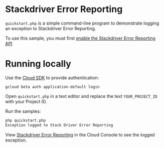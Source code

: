 # Stackdriver Error Reporting

`quickstart.php` is a simple command-line program to demonstrate logging an
exception to Stackdriver Error Reporting.

To use this sample, you must first [enable the Stackdriver Error Reporting API][0]

# Running locally

Use the [Cloud SDK](https://cloud.google.com/sdk) to provide authentication:

    gcloud beta auth application-default login

Open `quickstart.php` in a text editor and replace the text `YOUR_PROJECT_ID`
with your Project ID.

Run the samples:

```sh
php quickstart.php
Exception logged to Stack Driver Error Reporting
```

View [Stackdriver Error Reporting][0] in the Cloud Console to see the logged
exception.

[0]: https://console.cloud.google.com/flows/enableapi?apiid=clouderrorreporting.googleapis.com
[1]: https://console.cloud.google.com/errors